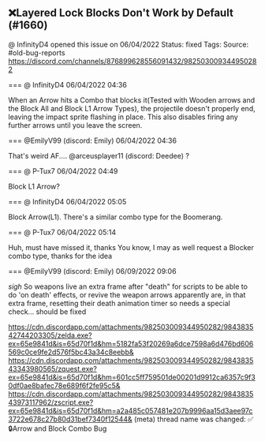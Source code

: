 ## ❌Layered Lock Blocks Don't Work by Default (#1660)
@ InfinityD4 opened this issue on 06/04/2022
Status: fixed
Tags: 
Source: #old-bug-reports https://discord.com/channels/876899628556091432/982503009344950282


=== @ InfinityD4 06/04/2022 04:36

When an Arrow hits a Combo that blocks it(Tested with Wooden arrows and the Block All and Block L1 Arrow Types), the projectile doesn't properly end, leaving the impact sprite flashing in place. This also disables firing any further arrows until you leave the screen.

=== @EmilyV99 (discord: Emily) 06/04/2022 04:36

That's weird AF.... @arceusplayer11 (discord: Deedee) ?

=== @ P-Tux7 06/04/2022 04:49

Block L1 Arrow?

=== @ InfinityD4 06/04/2022 05:05

Block Arrow(L1). There's a similar combo type for the Boomerang.

=== @ P-Tux7 06/04/2022 05:14

Huh, must have missed it, thanks
You know, I may as well request a Blocker combo type, thanks for the idea

=== @EmilyV99 (discord: Emily) 06/09/2022 09:06

*sigh*
So weapons live an extra frame after "death" for scripts to be able to do 'on death' effects, or revive the weapon
arrows apparently are, in that extra frame, resetting their death animation timer
so needs a special check...
should be fixed

https://cdn.discordapp.com/attachments/982503009344950282/984383542744203305/zelda.exe?ex=65e9841d&is=65d70f1d&hm=5182fa53f20269a6dce7598a6d476bd606569c0ce9fe2d576f5bc43a34c8eebb&
https://cdn.discordapp.com/attachments/982503009344950282/984383543343980565/zquest.exe?ex=65e9841d&is=65d70f1d&hm=601cc5ff759501de00201d9912ca6357c9f30df0ae8bafec78e689f6f2fe95c5&
https://cdn.discordapp.com/attachments/982503009344950282/984383543973117962/zscript.exe?ex=65e9841d&is=65d70f1d&hm=a2a485c057481e207b9996aa15d3aee97c3722e678c27b80d31bef7340f12544&
(meta) thread name was changed: ✅🔒Arrow and Block Combo Bug
